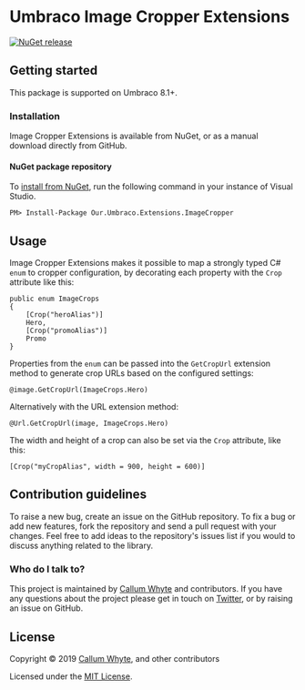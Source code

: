 # Umbraco Image Cropper Extensions

[![NuGet release](https://img.shields.io/nuget/v/Our.Umbraco.Extensions.ImageCropper.svg)](https://www.nuget.org/packages/Our.Umbraco.Extensions.ImageCropper/)

## Getting started

This package is supported on Umbraco 8.1+.

### Installation

Image Cropper Extensions is available from NuGet, or as a manual download directly from GitHub.

#### NuGet package repository

To [install from NuGet](https://www.nuget.org/packages/Our.Umbraco.Extensions.ImageCropper/), run the following command in your instance of Visual Studio.

    PM> Install-Package Our.Umbraco.Extensions.ImageCropper

## Usage

Image Cropper Extensions makes it possible to map a strongly typed C# `enum` to cropper configuration, by decorating each property with the `Crop` attribute like this:

```
public enum ImageCrops
{
    [Crop("heroAlias")]
    Hero,
    [Crop("promoAlias")]
    Promo
}
```

Properties from the `enum` can be passed into the `GetCropUrl` extension method to generate crop URLs based on the configured settings:

```
@image.GetCropUrl(ImageCrops.Hero)
```

Alternatively with the URL extension method:

```
@Url.GetCropUrl(image, ImageCrops.Hero)
```

The width and height of a crop can also be set via the `Crop` attribute, like this:

```
[Crop("myCropAlias", width = 900, height = 600)]
```

## Contribution guidelines

To raise a new bug, create an issue on the GitHub repository. To fix a bug or add new features, fork the repository and send a pull request with your changes. Feel free to add ideas to the repository's issues list if you would to discuss anything related to the library.

### Who do I talk to?

This project is maintained by [Callum Whyte](https://callumwhyte.com/) and contributors. If you have any questions about the project please get in touch on [Twitter](https://twitter.com/callumbwhyte), or by raising an issue on GitHub.

## License

Copyright &copy; 2019 [Callum Whyte](https://callumwhyte.com/), and other contributors

Licensed under the [MIT License](LICENSE.md).